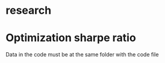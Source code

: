 # research
# Optimization sharpe ratio
Data in the code must be at the same folder with the code file
